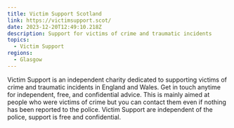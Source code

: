 ```yaml
---
title: Victim Support Scotland
link: https://victimsupport.scot/
date: 2023-12-20T12:49:10.218Z
description: Support for victims of crime and traumatic incidents
topics:
  - Victim Support
regions:
  - Glasgow
---
```


Victim Support is an independent charity dedicated to supporting victims of crime and traumatic incidents in England and Wales. Get in touch anytime for independent, free, and confidential advice. This is mainly aimed at people who were victims of crime but you can contact them even if nothing has been reported to the police. Victim Support are independent of the police, support is free and confidential.
